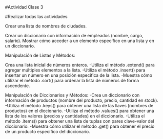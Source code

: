 #Actividad Clase 3

#Realizar todas las actividades

Crear una lista de nombres de ciudades.

Crear un diccionario con información de empleados (nombre, cargo, salario). Mostrar cómo acceder a un elemento específico en una lista y en un diccionario.

Manipulación de Listas y Métodos:

Crea una lista inicial de números enteros. -Utiliza el método .extend() para agregar múltiples elementos a la lista. -Utiliza el método .insert() para insertar un número en una posición específica de la lista. -Muestra cómo utilizar el método .sort() para ordenar la lista de números de forma ascendente.

Manipulación de Diccionarios y Métodos: 
-Crea un diccionario con información de productos (nombre del producto, precio, cantidad en stock). 
-Utiliza el método .keys() para obtener una lista de las llaves (nombres de productos) en el diccionario. 
-Utiliza el método .values() para obtener una lista de los valores (precios y cantidades) en el diccionario. 
-Utiliza el método .items() para obtener una lista de tuplas con pares clave-valor del diccionario. 
-Muestra cómo utilizar el método .get() para obtener el precio de un producto específico del diccionario.
